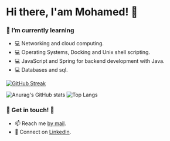 # Hi there, I'am Mohamed! 👋

### 🌱 I’m currently learning

* 💻 Networking and cloud computing.
* 💻 Operating Systems, Docking and Unix shell scripting.
* 💻 JavaScript and Spring for backend development with Java.
* 💻 Databases and sql.

[![GitHub Streak](http://github-readme-streak-stats.herokuapp.com?user=Mohamedharate&theme=dark)](https://git.io/streak-stats)

![Anurag's GitHub stats](https://github-readme-stats.vercel.app/api?username=Mohamedharate&show_icons=true&theme=radical&count_private=true)
![Top Langs](https://github-readme-stats.vercel.app/api/top-langs/?username=Mohamedharate&langs_count=8)


<!--
**Mohamedharate/mohamedharate** is a ✨ _special_ ✨ repository because its `README.md` (this file) appears on your GitHub profile.

Here are some ideas to get you started:

- 🔭 I’m currently working on ...
- 
- 👯 I’m looking to collaborate on ...
- 🤔 I’m looking for help with ...
- 💬 Ask me about ...
- 📫 How to reach me: ...
- 😄 Pronouns: ...
- ⚡ Fun fact: ...
-->

### 👏 Get in touch! 👏
- 📫 Reach me [by mail][mail].
- 🤝 Connect on [LinkedIn][linkedin].


[linkedin]: https://www.linkedin.com/in/mohamedharate
[mail]: mailto:haratemo@gmail.com?subject=[GitHub]%20Source%20Han%20Sans
